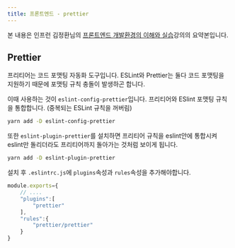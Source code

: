 ```yaml
---
title: 프론트엔드 - prettier
---
```


본 내용은 인프런 김정환님의 [프론트엔드 개발환경의 이해와 실습](https://www.inflearn.com/course/%ED%94%84%EB%A1%A0%ED%8A%B8%EC%97%94%EB%93%9C-%EA%B0%9C%EB%B0%9C%ED%99%98%EA%B2%BD/dashboard)강의의 요약본입니다.

## Prettier

프리티어는 코드 포맷팅 자동화 도구입니다. ESLint와 Prettier는 둘다 코드 포맷팅을 지원하기 때문에 포맷팅 규칙 충돌이 발생하곤 합니다.

이때 사용하는 것이 `eslint-config-prettier`입니다. 프리티어와 ESlint 포맷팅 규칙을 통합합니다. (중복되는 ESLint 규칙을 꺼버림)

```sh
yarn add -D eslint-config-prettier
```

또한 `eslint-plugin-prettier`를 설치하면 프리티어 규칙을 eslint안에 통합시켜 eslint만 돌리더라도 프리티어까지 돌아가는 것처럼 보이게 됩니다.

```sh
yarn add -D eslint-plugin-prettier
```

설치 후 `.eslintrc.js`에 `plugins`속성과 `rules`속성을 추가해야합니다.

```javascript
module.exports={
    // ....
    "plugins":[
        "prettier"
    ],
    "rules":{
        "prettier/prettier"
    }
}
```
